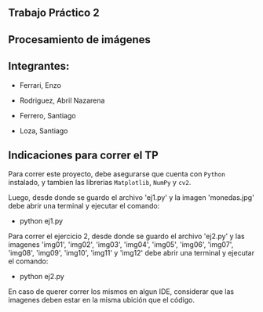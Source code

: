 ## Trabajo Práctico 2

## Procesamiento de imágenes

## Integrantes:
  - Ferrari, Enzo
    
  - Rodriguez, Abril Nazarena
    
  - Ferrero, Santiago
    
  - Loza, Santiago
    
## Indicaciones para correr el TP

Para correr este proyecto, debe asegurarse que cuenta con `Python` instalado, y tambien las librerias `Matplotlib`, `NumPy` y `cv2`.

Luego, desde donde se guardo el archivo 'ej1.py' y la imagen 'monedas.jpg' debe abrir una terminal y ejecutar el comando:

 - python ej1.py

Para correr el ejercicio 2, desde donde se guardo el archivo 'ej2.py' y las imagenes 'img01', 'img02', 'img03', 'img04', 'img05', 'img06', 'img07', 'img08', 'img09', 'img10', 'img11' y 'img12' debe abrir una terminal y ejecutar el comando:

 - python ej2.py

En caso de querer correr los mismos en algun IDE, considerar que las imagenes deben estar en la misma ubición que el código. 













